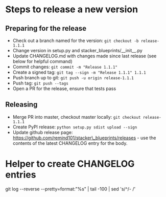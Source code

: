 # Steps to release a new version

## Preparing for the release

- Check out a branch named for the version: `git checkout -b release-1.1.1`
- Change version in setup.py and stacker\_blueprints/\_\_init\_\_.py
- Update CHANGELOG.md with changes made since last release (see below for helpful
  command)
- Commit changes: `git commit -m "Release 1.1.1"`
- Create a signed tag: `git tag --sign -m "Release 1.1.1" 1.1.1`
- Push branch up to git: `git push -u origin release-1.1.1`
- Push tag: `git push --tags`
- Open a PR for the release, ensure that tests pass

## Releasing

- Merge PR into master, checkout master locally: `git checkout release-1.1.1`
- Create PyPI release: `python setup.py sdist upload --sign`
- Update github release page: https://github.com/remind101/stacker\_blueprints/releases -
  use the contents of the latest CHANGELOG entry for the body.

# Helper to create CHANGELOG entries
git log --reverse --pretty=format:"%s" | tail -100 | sed 's/^/- /'
